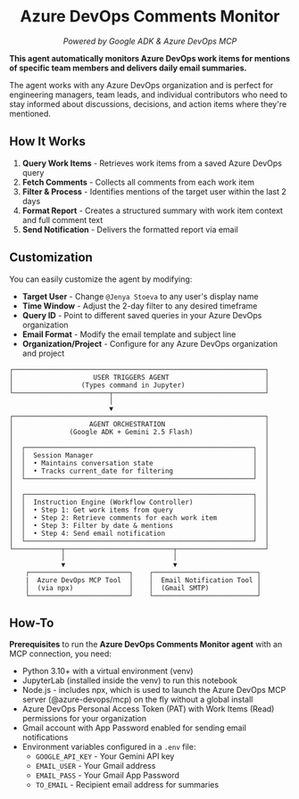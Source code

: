 <h1 style="text-align: center;">Azure DevOps Comments Monitor</h1>
<p style="text-align: center;"><em>Powered by Google ADK &amp; Azure DevOps MCP</em></p>

**This agent automatically monitors Azure DevOps work items for mentions of specific team members and delivers daily email summaries.** 

The agent works with any Azure DevOps organization and is perfect for engineering managers, team leads, and individual contributors who need to stay informed about discussions, decisions, and action items where they're mentioned.

## How It Works

1. **Query Work Items** - Retrieves work items from a saved Azure DevOps query
2. **Fetch Comments** - Collects all comments from each work item
3. **Filter & Process** - Identifies mentions of the target user within the last 2 days
4. **Format Report** - Creates a structured summary with work item context and full comment text
5. **Send Notification** - Delivers the formatted report via email

## Customization

You can easily customize the agent by modifying:

* **Target User** - Change `@Jenya Stoeva` to any user's display name
* **Time Window** - Adjust the 2-day filter to any desired timeframe
* **Query ID** - Point to different saved queries in your Azure DevOps organization
* **Email Format** - Modify the email template and subject line
* **Organization/Project** - Configure for any Azure DevOps organization and project

```
┌───────────────────────────────────────────────────────────────┐
│                    USER TRIGGERS AGENT                        │
│                 (Types command in Jupyter)                    │
└────────────────────────┬──────────────────────────────────────┘
                         │
                         ▼
┌───────────────────────────────────────────────────────────────┐
│                   AGENT ORCHESTRATION                         │
│              (Google ADK + Gemini 2.5 Flash)                  │
│                                                               │
│  ┌─────────────────────────────────────────────────────────┐  │
│  │  Session Manager                                        │  │
│  │  • Maintains conversation state                         │  │
│  │  • Tracks current_date for filtering                    │  │
│  └─────────────────────────────────────────────────────────┘  │
│                                                               │
│  ┌─────────────────────────────────────────────────────────┐  │
│  │  Instruction Engine (Workflow Controller)               │  │
│  │  • Step 1: Get work items from query                    │  │
│  │  • Step 2: Retrieve comments for each work item         │  │
│  │  • Step 3: Filter by date & mentions                    │  │
│  │  • Step 4: Send email notification                      │  │
│  └─────────────────────────────────────────────────────────┘  │
└────────────┬───────────────────────────┬──────────────────────┘
             │                           │
             ▼                           ▼
    ┌─────────────────────────┐    ┌──────────────────────────┐
    |  Azure DevOps MCP Tool  │    │  Email Notification Tool │
    │  (via npx)              │    │  (Gmail SMTP)            │
    └─────────────────────────┘    └──────────────────────────┘
```

## How-To

**Prerequisites** to run the **Azure DevOps Comments Monitor agent** with an MCP connection, you need:

* Python 3.10+ with a virtual environment (venv)
* JupyterLab (installed inside the venv) to run this notebook
* Node.js - includes npx, which is used to launch the Azure DevOps MCP server (@azure-devops/mcp) on the fly without a global install
* Azure DevOps Personal Access Token (PAT) with Work Items (Read) permissions for your organization
* Gmail account with App Password enabled for sending email notifications
* Environment variables configured in a `.env` file:
  * `GOOGLE_API_KEY` - Your Gemini API key
  * `EMAIL_USER` - Your Gmail address
  * `EMAIL_PASS` - Your Gmail App Password
  * `TO_EMAIL` - Recipient email address for summaries
